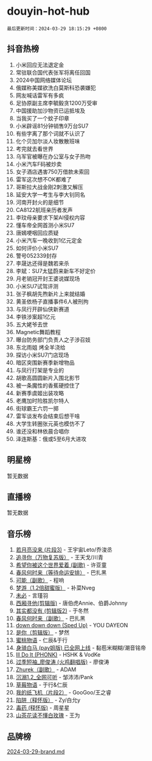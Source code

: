 # douyin-hot-hub

`最后更新时间：2024-03-29 18:15:29 +0800`

## 抖音热榜

1. 小米回应无法退定金
1. 常驻联合国代表张军将离任回国
1. 2024中国网络媒体论坛
1. 俄媒称美媒欲洗白莫斯科恐袭嫌犯
1. 网友喊话雷军有多疯
1. 足协原副主席李毓毅贪1200万受审
1. 中国援助加沙物资已运抵埃及
1. 当我买了一个蚊子印章
1. 小米辟谣81分钟销售9万台SU7
1. 有些字离了那个词就不认识了
1. 化个贝加尔淡人妆散散班味
1. 考完就去看世界
1. 乌军官被曝在办公室与女子热吻
1. 小米汽车F码被炒卖
1. 女子酒店遇害750万借款未索回
1. 雷军这次想不OK都难了
1. 哥斯拉大战金刚2刺激又解压
1. 延安大学一考生与李大钊同名
1. 河南开封火的是细节
1. CA8122航班亲历者发声
1. 李玟母亲要求下架AI侵权内容
1. 懂车帝全网首测小米SU7
1. 唐嫣哽咽回应质疑
1. 小米汽车一晚收到1亿元定金
1. 如何评价小米SU7
1. 警号052339封存
1. 李晟达还得是魏若来杀
1. 李斌：SU7太猛蔚来新车不好定价
1. 月老销冠开封王婆说媒现场
1. 小米SU7试驾评测
1. 张子枫胡先煦新片上来就结婚
1. 黄圣依杨子直播事件6人被刑拘
1. 与凤行开辟仙侠新赛道
1. 李铁涉案超1亿元
1. 五大姥爷去世
1. Magnetic舞蹈教程
1. 曝台防务部门负责人之子涉召妓
1. 东北雨姐 烤全羊浇给
1. 探访小米SU7门店现场
1. 暗区突围新赛季新增物品
1. 与凤行打架是专业的
1. 胡歌高圆圆新片入围北影节
1. 被一条魔性的香蕉硬控住了
1. 新赛季虞姬出装攻略
1. 老鹰加时险胜凯尔特人
1. 街球霸王六罚一掷
1. 雷军谈发布会结束后想干啥
1. 大学生转圈张元英也模仿不了
1. 谁还没和林依晨合唱你
1. 泽连斯基：俄或5至6月大进攻

## 明星榜

暂无数据

## 直播榜

暂无数据

## 音乐榜

1. [若月亮没来 (片段3)](https://sf3-cdn-tos.douyinstatic.com/obj/tos-cn-ve-2774/okfyEUsGW1B1ovJi5JiN9IjvAT2lMwA054GoEB) - 王宇宙Leto/乔浚丞
1. [追寻你（万物复苏版）](https://sf5-hl-cdn-tos.douyinstatic.com/obj/tos-cn-ve-2774/oYeAZJsbjIDit9APmBg8u6uDUQnHmoCf3gbo74) - 王天戈/川青
1. [希望你被这个世界爱着 (副歌)](https://sf3-cdn-tos.douyinstatic.com/obj/tos-cn-ve-2774/oUHCmWQfZlE3QQBKBeD8rCFLpJzPgCpImhsxMt) - 许亚童
1. [春风何时来（等待命运安排）](https://sf3-cdn-tos.douyinstatic.com/obj/tos-cn-ve-2774/oICBNbD3gelMfB4WgiD1KI2jQtXZE2FgHLwtsl) - 巴扎黑
1. [可能（副歌）](https://sf3-cdn-tos.douyinstatic.com/obj/tos-cn-ve-2774/cde1731888894259b333569393c2fb51) - 程响
1. [梦游（1.2倍甜蜜版）](https://sf5-hl-cdn-tos.douyinstatic.com/obj/tos-cn-ve-2774/o4gyAUm8hwufoEABmwVIiQtHsFuGzAEEWtNMzo) - 补菜Nveg
1. [未必](https://sf5-hl-cdn-tos.douyinstatic.com/obj/tos-cn-ve-2774/ogntQMFnKQDZUgTCYuJgfLEtleYZZFxBQqhhFB) - 言瑾羽
1. [西厢寻他(剪辑版)](https://sf5-hl-cdn-tos.douyinstatic.com/obj/tos-cn-ve-2774/oUsAVfAQKlRNxEv5qxvIB8o5qmIWUcXbzJKJhw) - 唐伯虎Annie、伯爵Johnny
1. [其实都没有 (剪辑版2)](https://sf5-hl-cdn-tos.douyinstatic.com/obj/tos-cn-ve-2774/oEBNQenHZtBhxYjGgUDQk0BCHTigQafgFlbQ7k) - 于冬然
1. [春风何时来（副歌）](https://sf6-cdn-tos.douyinstatic.com/obj/tos-cn-ve-2774/ow7tbAiAWI2giBUrmu0hMMh3UYP3ZXdbDYiXd) - 巴扎黑
1. [down down down (Sped Up)](https://sf3-cdn-tos.douyinstatic.com/obj/tos-cn-ve-2774/ow80iABiXIO9DsFwK6WeZKMaJRi3BPJAotDy8m) - YOU DAYEON
1. [是你（剪辑版）](https://sf5-hl-cdn-tos.douyinstatic.com/obj/tos-cn-ve-2774/46019dae783c4c969944217fe1cfafc4) - 梦然
1. [蜜桃物语](https://sf5-hl-cdn-tos.douyinstatic.com/obj/tos-cn-ve-2774/oIhOSCZtIACtYU4XQkngiW9kCBfVD1Fz9IYeqL) - 仁辰&于行
1. [身骑白马 (pay姐版) 已全网上线](https://sf5-hl-cdn-tos.douyinstatic.com/obj/tos-cn-ve-2774/oQLO5ZgLsFkaDhdIIveF2zUCgfweY0gWaH4AQG) - 黏苞米糊糊/潮音铭帝
1. [lll Do lt (PHONK)](https://sf5-hl-cdn-tos.douyinstatic.com/obj/tos-cn-ve-2774/osfNbddrZl4hIgEDk6kFftBDBJ1X8MZxH1QCOB) - HSHK & VodKe
1. [过季短袖_廖俊涛 (火鸡翻唱版)](https://sf5-hl-cdn-tos.douyinstatic.com/obj/tos-cn-ve-2774/ogQVJl0tRBKxQgZji7YClFEBrVDeHpPTWfCZbQ) - 廖俊涛
1. [Zhurek（副歌）](https://sf5-hl-cdn-tos.douyinstatic.com/obj/tos-cn-ve-2774/ooQm8FBZQDlf0btEYgVpCcSCQfrdJGBEKZYBGS) - ADAM
1. [沉溺1.2_全网可听](https://sf5-hl-cdn-tos.douyinstatic.com/obj/tos-cn-ve-2774/ok2QoiBqsWAX9McZmWiI9gAB0EzwD4Xj6yfmtH) - 邹沛沛/Pank
1. [草莓物语](https://sf5-hl-cdn-tos.douyinstatic.com/obj/tos-cn-ve-2774/okynhJ7jEAIIZBfsLgYMEI8QC3WbQNN66RKzhT) - 于行&仁辰
1. [我的纸飞机（片段2）](https://sf5-hl-cdn-tos.douyinstatic.com/obj/tos-cn-ve-2774/oM2ZrKcg2CD5AeRB2gkeXOFB1IxAGJdZPazYHf) - GooGoo/王之睿
1. [陷阱（释怀版）](https://sf6-cdn-tos.douyinstatic.com/obj/tos-cn-ve-2774/oE8C21LeZrzKLDFfQYgMzx4GAIHageG5IzayY7) - Zy/白允y
1. [毒药 (释怀版)](https://sf5-hl-cdn-tos.douyinstatic.com/obj/tos-cn-ve-2774/oYILMEAzspdZBIzy4frJNB8ZHPHWAhiwowd4Ad) - 周星星
1. [山茶花读不懂白玫瑰](https://sf5-hl-cdn-tos.douyinstatic.com/obj/tos-cn-ve-2774/osfn8B7DktrRHEPJgPCfDbw7QDQEkwC16BxZg9) - 王为

## 品牌榜

[2024-03-29-brand.md](2024-03-29-brand.md)

